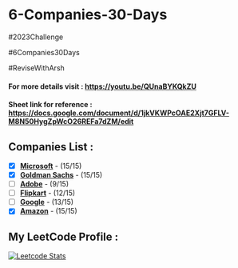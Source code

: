 # 6-Companies-30-Days
#2023Challenge

#6Companies30Days

#ReviseWithArsh

#### For more details visit : https://youtu.be/QUnaBYKQkZU

#### Sheet link for reference : https://docs.google.com/document/d/1jkVKWPcOAE2Xjt7GFLV-M8N50HygZpWcO26REFa7dZM/edit

## Companies List :
- [x] [**Microsoft**](https://github.com/tusharkhanna575/6-Companies-30-Days/tree/main/Microsoft) - (15/15)
- [x] [**Goldman Sachs**](https://github.com/tusharkhanna575/6-Companies-30-Days/tree/main/Goldman%20Sachs) - (15/15)
- [ ] [**Adobe**](https://github.com/tusharkhanna575/6-Companies-30-Days/tree/main/Adobe) - (9/15)
- [ ] [**Flipkart**](https://github.com/tusharkhanna575/6-Companies-30-Days/tree/main/Flipkart) - (12/15)
- [ ] [**Google**](https://github.com/tusharkhanna575/6-Companies-30-Days/tree/main/Google) - (13/15)
- [x] [**Amazon**](https://github.com/tusharkhanna575/6-Companies-30-Days/tree/main/Amazon) - (15/15)

## My LeetCode Profile :   
[![Leetcode Stats](https://leetcard.jacoblin.cool/tusharkhanna575?theme=unicorn&ext=heatmap&border=0&radius=20)](https://leetcode.com/tusharkhanna575)
